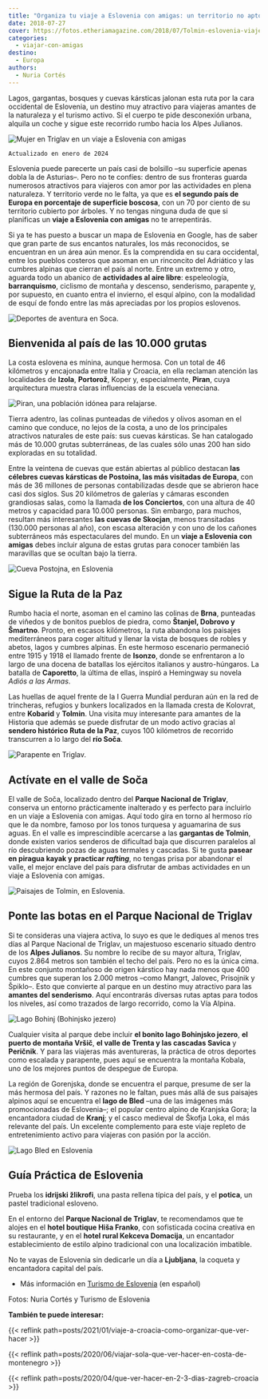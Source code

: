 ```yaml
---
title: "Organiza tu viaje a Eslovenia con amigas: un territorio no apto para perezosas"
date: 2018-07-27
cover: https://fotos.etheriamagazine.com/2018/07/Tolmin-eslovenia-viaje-aventura-e1578223707836.jpg
categories: 
  - viajar-con-amigas
destino: 
  - Europa
authors: 
  - Nuria Cortés
---
```


Lagos, gargantas, bosques y cuevas kársticas jalonan esta ruta por la cara occidental de 
Eslovenia, un destino muy atractivo para viajeras amantes de la naturaleza y el turismo 
activo. Si el cuerpo te pide desconexión urbana, alquila un coche y sigue este recorrido 
rumbo hacia los Alpes Julianos. 

![Mujer en Triglav en un viaje a Eslovenia con amigas](https://fotos.etheriamagazine.com/2018/07/Triglav-Eslovenia-viajes-mujeres.jpg "Ecoturismo en Triglav. © Tomo Jesenicnik")

```
Actualizado en enero de 2024
```

Eslovenia puede parecerte un país casi de bolsillo –su superficie apenas dobla la de 
Asturias–. Pero no te confíes: dentro de sus fronteras guarda numerosos atractivos para 
viajeros con amor por las actividades en plena naturaleza. Y territorio verde no le 
falta, ya que es **el segundo país de Europa en porcentaje de superficie boscosa**, con 
un 70 por ciento de su territorio cubierto por árboles. Y no tengas ninguna duda de que 
si planificas un **viaje a Eslovenia con amigas** no te arrepentirás. 

Si ya te has puesto a buscar un mapa de Eslovenia en Google, has de saber que gran parte 
de sus encantos naturales, los más reconocidos, se encuentran en un área aún menor. Es 
la comprendida en su cara occidental, entre los pueblos costeros que asoman en un 
rinconcito del Adriático y las cumbres alpinas que cierran el país al norte. Entre un 
extremo y otro, aguarda todo un abanico de **actividades al aire libre**: espeleología, 
**barranquismo**, ciclismo de montaña y descenso, senderismo, parapente y, por supuesto, 
en cuanto entra el invierno, el esquí alpino, con la modalidad de esquí de fondo entre 
las más apreciadas por los propios eslovenos. 

![Deportes de aventura en Soca.](https://fotos.etheriamagazine.com/2018/07/Soca-Eslovenia-mujeres-barranquismo.jpg "Deportes de aventura en Soca. © Slovenia.info")

## Bienvenida al país de las 10.000 grutas

La costa eslovena es mínina, aunque hermosa. Con un total de 46 kilómetros y encajonada 
entre Italia y Croacia, en ella reclaman atención las localidades de **Izola**, 
**Portorož**, Koper y, especialmente, **Piran**, cuya arquitectura muestra claras 
influencias de la escuela veneciana. 

![Piran, una población idónea para relajarse.](https://fotos.etheriamagazine.com/2018/07/Piran-Eslovenia-ecoturismo.jpg "Piran, una población idónea para relajarse. © Nuria Cortés")

Tierra adentro, las colinas punteadas de viñedos y olivos asoman en el camino que 
conduce, no lejos de la costa, a uno de los principales atractivos naturales de este 
país: sus cuevas kársticas. Se han catalogado más de 10.000 grutas subterráneas, de las 
cuales sólo unas 200 han sido exploradas en su totalidad. 

Entre la veintena de cuevas que están abiertas al público destacan **las célebres cuevas 
kársticas de Postoina, las más visitadas de Europa**, con más de 36 millones de personas 
contabilizadas desde que se abrieron hace casi dos siglos. Sus 20 kilómetros de galerías 
y cámaras esconden grandiosas salas, como la llamada **de los Conciertos**, con una 
altura de 40 metros y capacidad para 10.000 personas. Sin embargo, para muchos, resultan 
más interesantes **las cuevas de Skocjan**, menos transitadas (130.000 personas al año), 
con escasa alteración y con uno de los cañones subterráneos más espectaculares del 
mundo. En un **viaje a Eslovenia con amigas** debes incluir alguna de estas grutas para 
conocer también las maravillas que se ocultan bajo la tierra. 

![Cueva Postojna, en Eslovenia](https://fotos.etheriamagazine.com/2018/07/Cueva-Postojna-Eslovenia-viajes-mujeres.jpg "Cueva Postojna. © Slovenia.info")

## Sigue la Ruta de la Paz

Rumbo hacia el norte, asoman en el camino las colinas de **Brna**, punteadas de viñedos 
y de bonitos pueblos de piedra, como **Štanjel, Dobrovo y Šmartno**. Pronto, en escasos 
kilómetros, la ruta abandona los paisajes mediterráneos para coger altitud y llenar la 
vista de bosques de robles y abetos, lagos y cumbres alpinas. En este hermoso escenario 
permaneció entre 1915 y 1918 el llamado frente de **Isonzo**, donde se enfrentaron a lo 
largo de una docena de batallas los ejércitos italianos y austro-húngaros. La batalla de 
**Caporetto**, la última de ellas, inspiró a Hemingway su novela _Adiós a las Armas_. 

Las huellas de aquel frente de la I Guerra Mundial perduran aún en la red de trincheras, 
refugios y bunkers localizados en la llamada cresta de Kolovrat, entre **Kobarid** y 
**Tolmin**. Una visita muy interesante para amantes de la Historia que además se puede 
disfrutar de un modo activo gracias al **sendero histórico Ruta de la Paz**, cuyos 100 
kilómetros de recorrido transcurren a lo largo del **río Soča**. 

![Parapente en Triglav.](https://fotos.etheriamagazine.com/2018/07/Eslovenia-triglav-viaje-mujeres-aventura.jpg "Parapente en Triglav. © Slovenia.info")

## Actívate en el valle de Soča

El valle de Soča, localizado dentro del **Parque Nacional de Triglav**, conserva un 
entorno prácticamente inalterado y es perfecto para incluirlo en un viaje a Eslovenia 
con amigas. Aquí todo gira en torno al hermoso río que le da nombre, famoso por los 
tonos turquesa y aguamarina de sus aguas. En el valle es imprescindible acercarse a las 
**gargantas de Tolmin**, donde existen varios senderos de dificultad baja que discurren 
paralelos al río descubriendo pozas de aguas termales y cascadas. Si te gusta **pasear 
en piragua kayak y practicar _rafting_**, no tengas prisa por abandonar el valle, el 
mejor enclave del país para disfrutar de ambas actividades en un viaje a Eslovenia con 
amigas. 

![Paisajes de Tolmin, en Eslovenia.](https://fotos.etheriamagazine.com/2018/07/Tolmin-eslovenia-viaje-aventura.jpg "Paisajes de Tolmin. © Michael Matti")

## Ponte las botas en el Parque Nacional de Triglav

Si te consideras una viajera activa, lo suyo es que le dediques al menos tres días al 
Parque Nacional de Triglav, un majestuoso escenario situado dentro de los **Alpes 
Julianos**. Su nombre lo recibe de su mayor altura, Triglav, cuyos 2.864 metros son 
también el techo del país. Pero no es la única cima. En este conjunto montañoso de 
origen kárstico hay nada menos que 400 cumbres que superan los 2.000 metros –como 
Mangrt, Jalovec, Prisojnik y Špiklo–. Esto que convierte al parque en un destino muy 
atractivo para las **amantes del senderismo**. Aquí encontrarás diversas rutas aptas 
para todos los niveles, así como trazados de largo recorrido, como la Vía Alpina. 

![Lago Bohinj (Bohinjsko jezero)](https://fotos.etheriamagazine.com/2018/07/Lago-Bohinj-Eslovenia-viajes-relax.jpg "Lago Bohinj (Bohinjsko jezero). © Slovenia.info")

Cualquier visita al parque debe incluir **el bonito lago Bohinjsko jezero**, **el puerto 
de montaña Vršič**, **el valle de Trenta y las cascadas Savica** y **Peričnik**. Y para 
las viajeras más aventureras, la práctica de otros deportes como escalada y parapente, 
pues aquí se encuentra la montaña Kobala, uno de los mejores puntos de despegue de 
Europa. 

La región de Gorenjska, donde se encuentra el parque, presume de ser la más hermosa del 
país. Y razones no le faltan, pues más allá de sus paisajes alpinos aquí se encuentra el 
**lago de Bled** –una de las imágenes más promocionadas de Eslovenia–; el popular centro 
alpino de Kranjska Gora; la encantadora ciudad de **Kranj**; y el casco medieval de 
Škofja Loka, el más relevante del país. Un excelente complemento para este viaje repleto 
de entretenimiento activo para viajeras con pasión por la acción. 

![Lago Bled en Eslovenia](https://fotos.etheriamagazine.com/2018/07/Eslovenia-amigas-lago-bled.jpg "Lago Bled. © Arnaud Steckle")

## Guía Práctica de Eslovenia

Prueba los **idrijski žlikrofi**, una pasta rellena típica del país, y el **potica**, un 
pastel tradicional esloveno. 

En el entorno del **Parque Nacional de Triglav**, te recomendamos que te alojes en el 
**hotel boutique Hiša Franko**, con sofisticada cocina creativa en su restaurante, y en 
el **hotel rural Kekceva Domacija**, un encantador establecimiento de estilo alpino 
tradicional con una localización imbatible. 

No te vayas de Eslovenia sin dedicarle un día a **Ljubljana**, la coqueta y encantadora 
capital del país. 

- Más información en [Turismo de Eslovenia](https://www.slovenia.info/es) (en español) 

Fotos: Nuria Cortés y Turismo de Eslovenia 

**También te puede interesar:** 

{{< reflink path=posts/2021/01/viaje-a-croacia-como-organizar-que-ver-hacer >}} 

{{< reflink path=posts/2020/06/viajar-sola-que-ver-hacer-en-costa-de-montenegro >}} 

{{< reflink path=posts/2020/04/que-ver-hacer-en-2-3-dias-zagreb-croacia >}}
